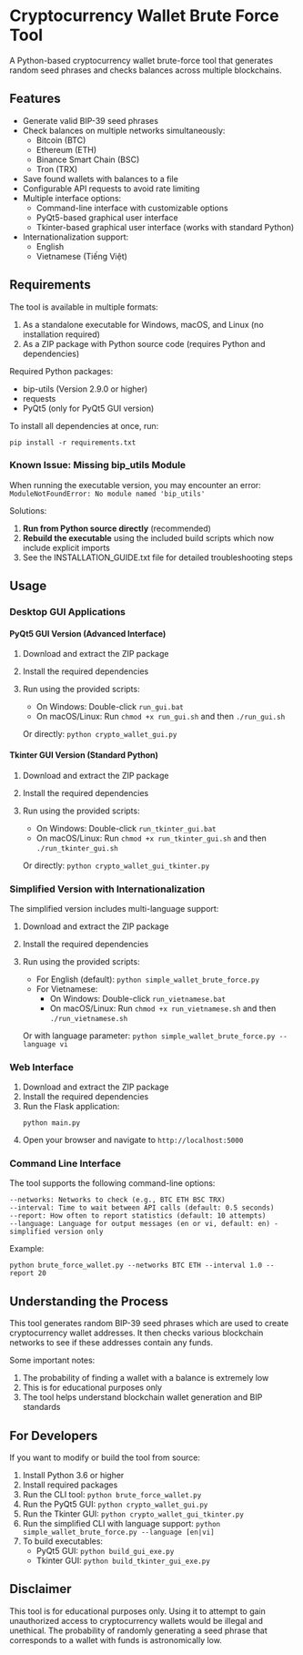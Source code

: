 # Cryptocurrency Wallet Brute Force Tool

A Python-based cryptocurrency wallet brute-force tool that generates random seed phrases and checks balances across multiple blockchains.

## Features

- Generate valid BIP-39 seed phrases
- Check balances on multiple networks simultaneously:
  - Bitcoin (BTC)
  - Ethereum (ETH)
  - Binance Smart Chain (BSC)
  - Tron (TRX)
- Save found wallets with balances to a file
- Configurable API requests to avoid rate limiting
- Multiple interface options:
  - Command-line interface with customizable options
  - PyQt5-based graphical user interface
  - Tkinter-based graphical user interface (works with standard Python)
- Internationalization support:
  - English
  - Vietnamese (Tiếng Việt)

## Requirements

The tool is available in multiple formats:
1. As a standalone executable for Windows, macOS, and Linux (no installation required)
2. As a ZIP package with Python source code (requires Python and dependencies)

Required Python packages:
- bip-utils (Version 2.9.0 or higher)
- requests
- PyQt5 (only for PyQt5 GUI version)

To install all dependencies at once, run:
```
pip install -r requirements.txt
```

### Known Issue: Missing bip_utils Module

When running the executable version, you may encounter an error: `ModuleNotFoundError: No module named 'bip_utils'`

Solutions:
1. **Run from Python source directly** (recommended)
2. **Rebuild the executable** using the included build scripts which now include explicit imports
3. See the INSTALLATION_GUIDE.txt file for detailed troubleshooting steps

## Usage

### Desktop GUI Applications

#### PyQt5 GUI Version (Advanced Interface)
1. Download and extract the ZIP package
2. Install the required dependencies
3. Run using the provided scripts:
   - On Windows: Double-click `run_gui.bat`
   - On macOS/Linux: Run `chmod +x run_gui.sh` and then `./run_gui.sh`
   
   Or directly: `python crypto_wallet_gui.py`

#### Tkinter GUI Version (Standard Python)
1. Download and extract the ZIP package
2. Install the required dependencies
3. Run using the provided scripts:
   - On Windows: Double-click `run_tkinter_gui.bat`
   - On macOS/Linux: Run `chmod +x run_tkinter_gui.sh` and then `./run_tkinter_gui.sh`
   
   Or directly: `python crypto_wallet_gui_tkinter.py`

### Simplified Version with Internationalization

The simplified version includes multi-language support:

1. Download and extract the ZIP package
2. Install the required dependencies
3. Run using the provided scripts:
   - For English (default): `python simple_wallet_brute_force.py`
   - For Vietnamese: 
     - On Windows: Double-click `run_vietnamese.bat`
     - On macOS/Linux: Run `chmod +x run_vietnamese.sh` and then `./run_vietnamese.sh`
     
   Or with language parameter: `python simple_wallet_brute_force.py --language vi`

### Web Interface
1. Download and extract the ZIP package
2. Install the required dependencies
3. Run the Flask application:
   ```
   python main.py
   ```
4. Open your browser and navigate to `http://localhost:5000`

### Command Line Interface

The tool supports the following command-line options:

```
--networks: Networks to check (e.g., BTC ETH BSC TRX)
--interval: Time to wait between API calls (default: 0.5 seconds)
--report: How often to report statistics (default: 10 attempts)
--language: Language for output messages (en or vi, default: en) - simplified version only
```

Example:
```
python brute_force_wallet.py --networks BTC ETH --interval 1.0 --report 20
```

## Understanding the Process

This tool generates random BIP-39 seed phrases which are used to create cryptocurrency wallet addresses. It then checks various blockchain networks to see if these addresses contain any funds.

Some important notes:
1. The probability of finding a wallet with a balance is extremely low
2. This is for educational purposes only
3. The tool helps understand blockchain wallet generation and BIP standards

## For Developers

If you want to modify or build the tool from source:

1. Install Python 3.6 or higher
2. Install required packages
3. Run the CLI tool: `python brute_force_wallet.py`
4. Run the PyQt5 GUI: `python crypto_wallet_gui.py`
5. Run the Tkinter GUI: `python crypto_wallet_gui_tkinter.py`
6. Run the simplified CLI with language support: `python simple_wallet_brute_force.py --language [en|vi]`
7. To build executables:
   - PyQt5 GUI: `python build_gui_exe.py`
   - Tkinter GUI: `python build_tkinter_gui_exe.py`

## Disclaimer

This tool is for educational purposes only. Using it to attempt to gain unauthorized access to cryptocurrency wallets would be illegal and unethical. The probability of randomly generating a seed phrase that corresponds to a wallet with funds is astronomically low.